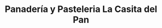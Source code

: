 ---
title: "Panadería y Pasteleria La Casita del Pan"
url: /ayacucho/panaderia-y-pasteleria-la-casita-del-pan/
shop: panadería
---